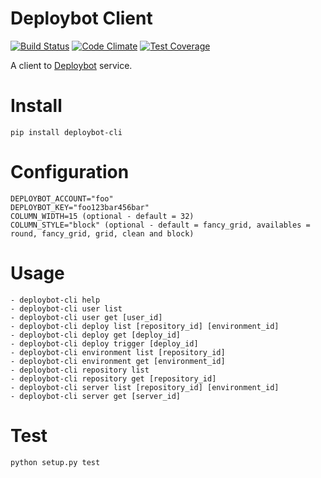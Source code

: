 # Deploybot Client

[![Build Status](https://travis-ci.org/mrprompt/deploybot-cli.svg?branch=master)](https://travis-ci.org/mrprompt/deploybot-cli)
[![Code Climate](https://codeclimate.com/github/mrprompt/deploybot-cli/badges/gpa.svg)](https://codeclimate.com/github/mrprompt/deploybot-cli)
[![Test Coverage](https://codeclimate.com/github/mrprompt/deploybot-cli/badges/coverage.svg)](https://codeclimate.com/github/mrprompt/deploybot-cli/coverage)

A client to [Deploybot](https://www.deploybot.com) service.

# Install

```
pip install deploybot-cli
```

# Configuration

```
DEPLOYBOT_ACCOUNT="foo"
DEPLOYBOT_KEY="foo123bar456bar"
COLUMN_WIDTH=15 (optional - default = 32)
COLUMN_STYLE="block" (optional - default = fancy_grid, availables = round, fancy_grid, grid, clean and block)
```

# Usage

```
- deploybot-cli help
- deploybot-cli user list
- deploybot-cli user get [user_id]
- deploybot-cli deploy list [repository_id] [environment_id]
- deploybot-cli deploy get [deploy_id]
- deploybot-cli deploy trigger [deploy_id]
- deploybot-cli environment list [repository_id]
- deploybot-cli environment get [environment_id]
- deploybot-cli repository list
- deploybot-cli repository get [repository_id]
- deploybot-cli server list [repository_id] [environment_id]
- deploybot-cli server get [server_id]

```

# Test

```
python setup.py test
```